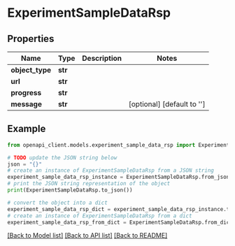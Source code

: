 # ExperimentSampleDataRsp


## Properties

Name | Type | Description | Notes
------------ | ------------- | ------------- | -------------
**object_type** | **str** |  | 
**url** | **str** |  | 
**progress** | **str** |  | 
**message** | **str** |  | [optional] [default to '']

## Example

```python
from openapi_client.models.experiment_sample_data_rsp import ExperimentSampleDataRsp

# TODO update the JSON string below
json = "{}"
# create an instance of ExperimentSampleDataRsp from a JSON string
experiment_sample_data_rsp_instance = ExperimentSampleDataRsp.from_json(json)
# print the JSON string representation of the object
print(ExperimentSampleDataRsp.to_json())

# convert the object into a dict
experiment_sample_data_rsp_dict = experiment_sample_data_rsp_instance.to_dict()
# create an instance of ExperimentSampleDataRsp from a dict
experiment_sample_data_rsp_from_dict = ExperimentSampleDataRsp.from_dict(experiment_sample_data_rsp_dict)
```
[[Back to Model list]](../README.md#documentation-for-models) [[Back to API list]](../README.md#documentation-for-api-endpoints) [[Back to README]](../README.md)


